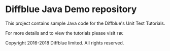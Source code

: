 # Diffblue Java Demo repository

This project contains sample Java code for the Diffblue's Unit Test Tutorials.

For more details and to view the tutorials please visit `TBC`

Copyright 2016-2018 Diffblue limited. All rights reserved.
